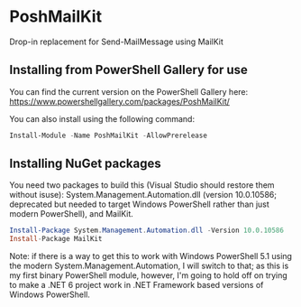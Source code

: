 # PoshMailKit

Drop-in replacement for Send-MailMessage using MailKit

## Installing from PowerShell Gallery for use

You can find the current version on the PowerShell Gallery here: https://www.powershellgallery.com/packages/PoshMailKit/

You can also install using the following command:

```powershell
Install-Module -Name PoshMailKit -AllowPrerelease
```

## Installing NuGet packages

You need two packages to build this (Visual Studio should restore them without isuse): System.Management.Automation.dll (version
10.0.10586; deprecated but needed to target Windows PowerShell rather than just modern PowerShell), and MailKit.

```powershell
Install-Package System.Management.Automation.dll -Version 10.0.10586
Install-Package MailKit
```

Note: if there is a way to get this to work with Windows PowerShell 5.1 using the modern System.Management.Automation, I will switch
to that; as this is my first binary PowerShell module, however, I'm going to hold off on trying to make a .NET 6 project work in
.NET Framework based versions of Windows PowerShell.
